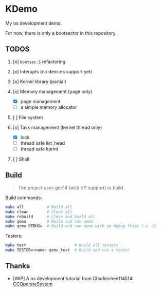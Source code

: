 # KDemo

My os development demo.

For now, there is only a bootsector in this repository.

## TODOS

1. [x] `bootsec.S` refactoring
2. [x] Interupts (no devices support yet)
3. [x] Kernel library (partial)
4. [x] Memory management (page only)

   - [x] page management
   - [ ] a simple memory allocator

5. [ ] File system
6. [x] Task management (kernel thread only)

   - [x] lock
   - [ ] thread safe list_head
   - [ ] thread safe kprint

7. [ ] Shell

## Build

> The project uses gcc14 (with c11 support) to build.

Build commands:

```bash
make all          # Build all
make clean        # Clean all
make rebuild      # Clean and build all
make qemu         # Build and run qemu
make qemu DEBUG=  # Build and run qemu with no debug flags (-s -S)
```

Testers:

```bash
make test                     # Build all testers
make TESTER=<name> qemu_test  # Build and run a tester
```

## Thanks

- [WIP] A os development tutorial from Charliechen114514: [CCOperateSystem](https://github.com/Charliechen114514/CCOperateSystem)
